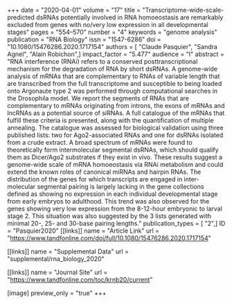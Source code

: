 +++
date = "2020-04-01"
volume = "17"
title = "Transcriptome-wide-scale-predicted dsRNAs potentially involved in RNA homoeostasis are remarkably excluded from genes with no/very low expression in all developmental stages"
pages = "554–570"
number = "4"
keywords = "genome analysis"
publication = "RNA Biology"
issn = "1547-6286"
doi = "10.1080/15476286.2020.1717154"
authors = [ "Claude Pasquier", "Sandra Agnel", "Alain Robichon",]
impact_factor = "5.477"
audience = "I"
abstract = "RNA interference (RNAi) refers to a conserved posttranscriptional mechanism for the degradation of RNA by short dsRNAs. A genome-wide analysis of mRNAs that are complementary to RNAs of variable length that are transcribed from the full transcriptome and susceptible to being loaded onto Argonaute type 2 was performed through computational searches in the Drosophila model. We report the segments of RNAs that are complementary to mRNAs originating from introns, the exons of mRNAs and lncRNAs as a potential source of siRNAs. A full catalogue of the mRNAs that fulfill these criteria is presented, along with the quantification of multiple annealing. The catalogue was assessed for biological validation using three published lists: two for Ago2-associated RNAs and one for dsRNAs isolated from a crude extract. A broad spectrum of mRNAs were found to theoretically form intermolecular segmental dsRNAs, which should qualify them as Dicer/Ago2 substrates if they exist in vivo. These results suggest a genome-wide scale of mRNA homoeostasis via RNAi metabolism and could extend the known roles of canonical miRNAs and hairpin RNAs. The distribution of the genes for which transcripts are engaged in inter- molecular segmental pairing is largely lacking in the gene collections defined as showing no expression in each individual developmental stage from early embryos to adulthood. This trend was also observed for the genes showing very low expression from the 8-12-hour embryonic to larval stage 2. This situation was also suggested by the 3 lists generated with minimal 20-, 25- and 30-base pairing lengths."
publication_types = [ "2",]
ID = "Pasquier2020"
[[links]]
name = "Article Link"
url = "https://www.tandfonline.com/doi/full/10.1080/15476286.2020.1717154"

[[links]]
name = "Supplemental Data"
url = "supplemental/rna_biology_2020"

[[links]]
name = "Journal Site"
url = "https://www.tandfonline.com/toc/krnb20/current"

[image]
preview_only = "true"
+++
